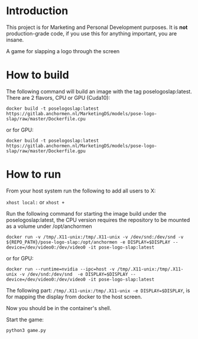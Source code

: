 # Introduction
This project is for Marketing and Personal Development purposes. It is **not** production-grade code, if you use this for 
anything important, you are insane.

A game for slapping a logo through the screen

# How to build

The following command will build an image with the tag poselogoslap:latest. There are 2 flavors, CPU or GPU (Cuda10):

`docker build -t poselogoslap:latest https://gitlab.anchormen.nl/MarketingDS/models/pose-logo-slap/raw/master/Dockerfile.cpu`

or for GPU:

`docker build -t poselogoslap:latest https://gitlab.anchormen.nl/MarketingDS/models/pose-logo-slap/raw/master/Dockerfile.gpu`

# How to run

From your host system run the following to add all users to X:

`xhost local:` or `xhost +`

Run the following command for starting the image build under the poselogoslap:latest, the CPU version requires the repository to be mounted as a volume under /opt/anchormen

`docker run -v /tmp/.X11-unix:/tmp/.X11-unix -v /dev/snd:/dev/snd -v ${REPO_PATH}/pose-logo-slap:/opt/anchormen -e DISPLAY=$DISPLAY --device=/dev/video0:/dev/video0 -it pose-logo-slap:latest`

or for GPU:

`docker run --runtime=nvidia --ipc=host -v /tmp/.X11-unix:/tmp/.X11-unix -v /dev/snd:/dev/snd  -e DISPLAY=$DISPLAY --device=/dev/video0:/dev/video0 -it pose-logo-slap:latest`

The following part: `/tmp/.X11-unix:/tmp/.X11-unix -e DISPLAY=$DISPLAY`, is for mapping the display from docker to the host screen.

Now you should be in the container's shell.

Start the game:

`python3 game.py`

